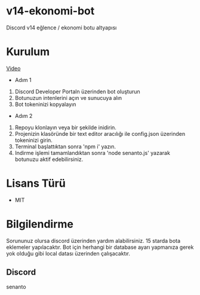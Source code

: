 # v14-ekonomi-bot
Discord v14 eğlence / ekonomi botu altyapısı
# Kurulum
[Video](https://www.youtube.com/watch?v=0tVRVz0DVQE)
- Adım 1
1) Discord Developer Portaln üzerinden bot oluşturun
2) Botunuzun intenlerini açın ve sunucuya alın
3) Bot tokeninizi kopyalayın
- Adım 2
1) Repoyu klonlayın veya bir şekilde inidirin.
2) Projenizin klasöründe bir text editor aracılığı ile config.json üzerinden tokeninizi girin.
3) Terminal başlattıktan sonra 'npm i' yazın.
4) Indirme işlemi tamamlandıktan sonra 'node senanto.js' yazarak botunuzu aktif edebilirsiniz.
# Lisans Türü
- MIT
# Bilgilendirme
Sorununuz olursa discord üzerinden yardım alabilirsiniz. 15 starda bota eklemeler yapılacaktır. Bot için herhangi bir database ayarı yapmanıza gerek yok olduğu gibi local datası üzerinden çalışacaktır.
## Discord
senanto

